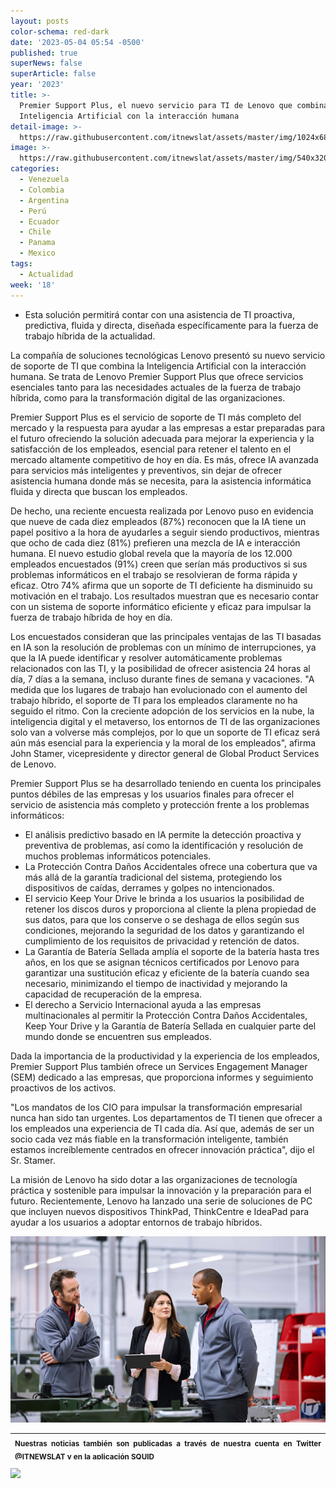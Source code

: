 ```yaml
---
layout: posts
color-schema: red-dark
date: '2023-05-04 05:54 -0500'
published: true
superNews: false
superArticle: false
year: '2023'
title: >-
  Premier Support Plus, el nuevo servicio para TI de Lenovo que combina la
  Inteligencia Artificial con la interacción humana
detail-image: >-
  https://raw.githubusercontent.com/itnewslat/assets/master/img/1024x680/industria-tablet-g.jpg
image: >-
  https://raw.githubusercontent.com/itnewslat/assets/master/img/540x320/industria-tablet-p.jpg
categories:
  - Venezuela
  - Colombia
  - Argentina
  - Perú
  - Ecuador
  - Chile
  - Panama
  - Mexico
tags:
  - Actualidad
week: '18'
---
```

- Esta solución permitirá contar con una asistencia de TI proactiva, predictiva, fluida y directa, diseñada específicamente para la fuerza de trabajo híbrida de la actualidad.

La compañía de soluciones tecnológicas Lenovo presentó su nuevo servicio de soporte de TI que combina la Inteligencia Artificial con la interacción humana. Se trata de Lenovo Premier Support Plus que ofrece servicios esenciales tanto para las necesidades actuales de la fuerza de trabajo híbrida, como para la transformación digital de las organizaciones.

Premier Support Plus es el servicio de soporte de TI más completo del mercado y la respuesta para ayudar a las empresas a estar preparadas para el futuro ofreciendo la solución adecuada para mejorar la experiencia y la satisfacción de los empleados, esencial para retener el talento en el mercado altamente competitivo de hoy en día. Es más, ofrece IA avanzada para servicios más inteligentes y preventivos, sin dejar de ofrecer asistencia humana donde más se necesita, para la asistencia informática fluida y directa que buscan los empleados. 

De hecho, una reciente encuesta realizada por Lenovo puso en evidencia que nueve de cada diez empleados (87%) reconocen que la IA tiene un papel positivo a la hora de ayudarles a seguir siendo productivos, mientras que ocho de cada diez (81%) prefieren una mezcla de IA e interacción humana. 
El nuevo estudio global revela que la mayoría de los 12.000 empleados encuestados (91%) creen que serían más productivos si sus problemas informáticos en el trabajo se resolvieran de forma rápida y eficaz. Otro 74% afirma que un soporte de TI deficiente ha disminuido su motivación en el trabajo. Los resultados muestran que es necesario contar con un sistema de soporte informático eficiente y eficaz para impulsar la fuerza de trabajo híbrida de hoy en día.

Los encuestados consideran que las principales ventajas de las TI basadas en IA son la resolución de problemas con un mínimo de interrupciones, ya que la IA puede identificar y resolver automáticamente problemas relacionados con las TI, y la posibilidad de ofrecer asistencia 24 horas al día, 7 días a la semana, incluso durante fines de semana y vacaciones.
"A medida que los lugares de trabajo han evolucionado con el aumento del trabajo híbrido, el soporte de TI para los empleados claramente no ha seguido el ritmo. Con la creciente adopción de los servicios en la nube, la inteligencia digital y el metaverso, los entornos de TI de las organizaciones solo van a volverse más complejos, por lo que un soporte de TI eficaz será aún más esencial para la experiencia y la moral de los empleados", afirma John Stamer, vicepresidente y director general de Global Product Services de Lenovo.

Premier Support Plus se ha desarrollado teniendo en cuenta los principales puntos débiles de las empresas y los usuarios finales para ofrecer el servicio de asistencia más completo y protección frente a los problemas informáticos:

- El análisis predictivo basado en IA permite la detección proactiva y preventiva de problemas, así como la identificación y resolución de muchos problemas informáticos potenciales. 
- La Protección Contra Daños Accidentales ofrece una cobertura que va más allá de la garantía tradicional del sistema, protegiendo los dispositivos de caídas, derrames y golpes no intencionados. 
- El servicio Keep Your Drive le brinda a los usuarios la posibilidad de retener los discos duros y proporciona al cliente la plena propiedad de sus datos, para que los conserve o se deshaga de ellos según sus condiciones, mejorando la seguridad de los datos y garantizando el cumplimiento de los requisitos de privacidad y retención de datos.
- La Garantía de Batería Sellada amplía el soporte de la batería hasta tres años, en los que se asignan técnicos certificados por Lenovo para garantizar una sustitución eficaz y eficiente de la batería cuando sea necesario, minimizando el tiempo de inactividad y mejorando la capacidad de recuperación de la empresa.
- El derecho a Servicio Internacional ayuda a las empresas multinacionales al permitir la Protección Contra Daños Accidentales, Keep Your Drive y la Garantía de Batería Sellada en cualquier parte del mundo donde se encuentren sus empleados.

Dada la importancia de la productividad y la experiencia de los empleados, Premier Support Plus también ofrece un Services Engagement Manager (SEM) dedicado a las empresas, que proporciona informes y seguimiento proactivos de los activos.

"Los mandatos de los CIO para impulsar la transformación empresarial nunca han sido tan urgentes. Los departamentos de TI tienen que ofrecer a los empleados una experiencia de TI cada día. Así que, además de ser un socio cada vez más fiable en la transformación inteligente, también estamos increíblemente centrados en ofrecer innovación práctica", dijo el Sr. Stamer.

La misión de Lenovo ha sido dotar a las organizaciones de tecnología práctica y sostenible para impulsar la innovación y la preparación para el futuro. Recientemente, Lenovo ha lanzado una serie de soluciones de PC que incluyen nuevos dispositivos ThinkPad, ThinkCentre e IdeaPad para ayudar a los usuarios a adoptar entornos de trabajo híbridos.

![](https://raw.githubusercontent.com/itnewslat/assets/master/img/540x320/industria-tablet-p.jpg)

<table style="height: 42px;" width="569">
<tbody>
<tr>
<td style="text-align: justify;"><sub><strong>Nuestras noticias también son publicadas a través de nuestra cuenta en Twitter <a href="https://twitter.com/itnewslat?lang=es">@ITNEWSLAT</a> y en la aplicación <a href="https://squidapp.co/en/">SQUID</a></strong></sub></td>
</tr>
</tbody>
</table>
<img src="https://tracker.metricool.com/c3po.jpg?hash=56f88a41e39ab42c063cc51676587a04"/>